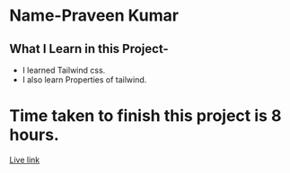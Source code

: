 # Name-Praveen Kumar 

 ## What I Learn in this Project-


- I learned Tailwind css.
- I also learn Properties of tailwind.



# Time taken to finish this project is 8 hours.

[Live link ](https://peaceful-klepon-86cd38.netlify.app/)


